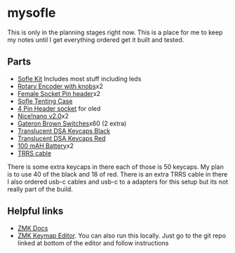 # mysofle

This is only in the planning stages right now.  This is a place for me to keep my notes until I get everything ordered get it built and tested.

## Parts
* [Sofle Kit](https://www.diykeyboards.com/parts/pcbs/product/631-) Includes most stuff including leds
* [Rotary Encoder with knobs](https://www.diykeyboards.com/parts/electronics/product/rotary-encoder-ec11)x2
* [Female Socket Pin header](https://www.diykeyboards.com/user-account/product/single-row-40pin-2-54mm-round-female-sip-socket-pin-header)x2
* [Sofle Tenting Case](https://keebd.com/products/sofle-v2-1-acrylic-tenting-case-kit?variant=41478141116568)
* [4 Pin Header socket](https://keebd.com/products/4-pin-2-54mm-header-socket?variant=42157187203224) for oled
* [Nice!nano v2.0](https://flashquark.com/product/nicenano-v2-0-wireless-pro-micro-replacement/)x2
* [Gateron Brown Switches](https://flashquark.com/product/pcb-mounted-gateron-switches-5-legs/?attribute_color=Brown)x60 (2 extra)
* [Translucent DSA Keycaps Black](https://flashquark.com/product/translucent-dsa-keycaps/?attribute_color=Translucent+Black)
* [Translucent DSA Keycaps Red](https://flashquark.com/product/translucent-dsa-keycaps/?attribute_color=Translucent+Red)
* [100 mAH Battery](https://www.amazon.com/gp/product/B07TXHH8LB/ref=ppx_yo_dt_b_asin_title_o00_s00?ie=UTF8&psc=1)x2
* [TRRS cable](https://www.amazon.com/gp/product/B08NWFC1HN/ref=ppx_yo_dt_b_asin_title_o00_s01?ie=UTF8&psc=1)

There is some extra keycaps in there each of those is 50 keycaps. My plan is to use 40 of the black and 18 of red.
There is an extra TRRS cable in there
I also ordered usb-c cables and usb-c to a adapters for this setup but its not really part of the build.

## Helpful links
* [ZMK Docs](https://zmk.dev/docs)
* [ZMK Keymap Editor](https://nickcoutsos.github.io/keymap-editor/). You can also run this locally.  Just go to the git repo linked at bottom of the editor and follow instructions
